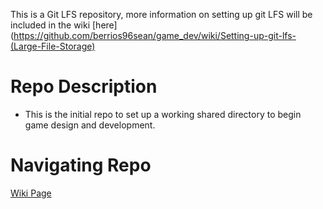 This is a Git LFS repository, more information on setting up git LFS will be included in the wiki [here](https://github.com/berrios96sean/game_dev/wiki/Setting-up-git-lfs-(Large-File-Storage) 

# Repo Description 

* This is the initial repo to set up a working shared directory to begin game design and development. 

# Navigating Repo 

[Wiki Page](https://github.com/berrios96sean/game_dev/wiki) 
